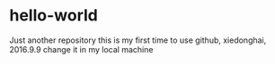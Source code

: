 # hello-world
Just another repository
this is my first time to use github, xiedonghai, 2016.9.9
change it in my local machine

